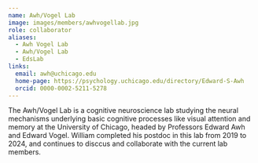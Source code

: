 ```yaml
---
name: Awh/Vogel Lab
image: images/members/awhvogellab.jpg
role: collaborator
aliases:
  - Awh Vogel Lab
  - Awh/Vogel Lab
  - EdsLab
links:
  email: awh@uchicago.edu
  home-page: https://psychology.uchicago.edu/directory/Edward-S-Awh
  orcid: 0000-0002-5211-5278
---
```


The Awh/Vogel Lab is a cognitive neuroscience lab studying the neural mechanisms underlying basic cognitive processes like visual attention and memory at the University of Chicago, headed by Professors Edward Awh and Edward Vogel. William completed his postdoc in this lab from 2019 to 2024, and continues to disccus and collaborate with the current lab members.